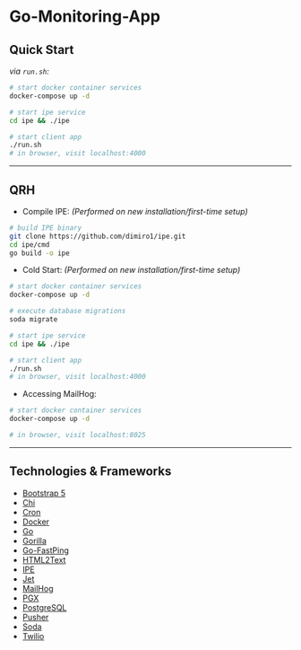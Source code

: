 # Go-Monitoring-App

## Quick Start

_via `run.sh`:_
```sh
# start docker container services
docker-compose up -d

# start ipe service
cd ipe && ./ipe

# start client app
./run.sh
# in browser, visit localhost:4000
```

---

## QRH

- Compile IPE: _(Performed on new installation/first-time setup)_
```sh
# build IPE binary
git clone https://github.com/dimiro1/ipe.git
cd ipe/cmd
go build -o ipe
```

- Cold Start: _(Performed on new installation/first-time setup)_
```sh
# start docker container services
docker-compose up -d

# execute database migrations
soda migrate

# start ipe service
cd ipe && ./ipe

# start client app
./run.sh
# in browser, visit localhost:4000
```

- Accessing MailHog:
```sh
# start docker container services
docker-compose up -d

# in browser, visit localhost:8025
```

---

## Technologies & Frameworks

- [Bootstrap 5](https://getbootstrap.com/docs/5.0/getting-started/introduction/)
- [Chi](https://github.com/go-chi/chi)
- [Cron](https://github.com/robfig/cron/v3)
- [Docker](https://www.docker.com/)
- [Go](https://go.dev/)
- [Gorilla](https://github.com/gorilla/css)
- [Go-FastPing](https://github.com/tatsushid/go-fastping)
- [HTML2Text](https://jaytaylor.com/html2text)
- [IPE](https://github.com/dimiro1/ipe)
- [Jet](https://github.com/CloudyKit/jet/v6)
- [MailHog](https://github.com/mailhog/MailHog)
- [PGX](https://github.com/jackc/pgx/v4 )
- [PostgreSQL](https://www.postgresql.org/)
- [Pusher](https://github.com/pusher/pusher-http-go)
- [Soda](https://gobuffalo.io/documentation/database/fizz/)
- [Twilio](https://www.twilio.com/)
